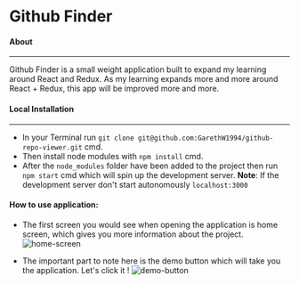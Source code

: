 # Github Finder 
   
 #### About
 <hr/>

  Github Finder is a small weight application built to expand my learning around React and Redux. As my learning expands more and more around React + Redux, this app will be improved more and more.
 
 #### Local Installation
 
 <hr/>

- In your Terminal run `git clone git@github.com:GarethW1994/github-repo-viewer.git` cmd.
- Then install node modules with `npm install` cmd.
- After the `node_modules` folder have been added to the project then run `npm start` cmd which will spin up the development server.
  **Note**: If the development server don't start autonomously  `localhost:3000`

#### How to use application:

- The first screen you would see when opening the application is home screen, which gives you more information about the project. 
  ![home-screen](https://user-images.githubusercontent.com/22448019/43824179-9515639e-9af1-11e8-829b-fe202b4d60fa.png)

- The important part to note here is the demo button which will take you the application. Let's click it !
![demo-button](https://user-images.githubusercontent.com/22448019/43824225-b286c3f0-9af1-11e8-941b-9247251b5d12.png)